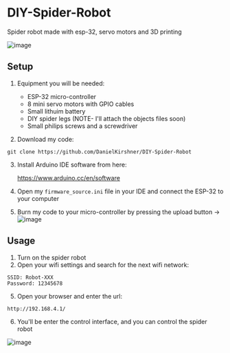 # DIY-Spider-Robot
Spider robot made with esp-32, servo motors and 3D printing

![image](https://user-images.githubusercontent.com/47931157/173132883-9d6713b0-3048-493d-87ef-1cbfaefe7c9e.png)

## Setup
1. Equipment you will be needed:

    * ESP-32 micro-controller
    * 8 mini servo motors with GPIO cables
    * Small lithuim battery
    * DIY spider legs (NOTE- I'll attach the objects files soon)
    * Small philips screws and a screwdriver
2. Download my code:

  ```
  git clone https://github.com/DanielKirshner/DIY-Spider-Robot
  ```
3. Install Arduino IDE software from here:  

   https://www.arduino.cc/en/software
   
5. Open my `firmware_source.ini` file in your IDE and connect the ESP-32 to your computer

7. Burn my code to your micro-controller by pressing the upload button -> ![image](https://user-images.githubusercontent.com/47931157/173133145-825896b1-a957-4fe7-a7b6-b5084fb52f8d.png)


## Usage
1. Turn on the spider robot
2. Open your wifi settings and search for the next wifi network:
  ```
  SSID: Robot-XXX
  Password: 12345678
  ```
5. Open your browser and enter the url:
  ```
  http://192.168.4.1/
  ```
6. You'll be enter the control interface, and you can control the spider robot

![image](https://user-images.githubusercontent.com/47931157/173129521-a7eea656-01c1-4cba-a4f1-923844121e91.png)
